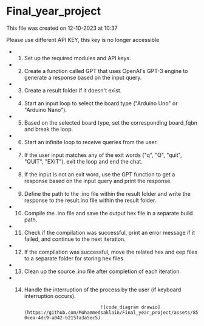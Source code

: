 # Final_year_project
This file was created on 12-10-2023 at 10:37


Please use different API KEY, this key is no longer accessible

- 1. Set up the required modules and API keys.

- 2. Create a function called GPT that uses OpenAI's GPT-3 engine to generate a response based on the input query.

- 3. Create a result folder if it doesn't exist.

- 4. Start an input loop to select the board type ("Arduino Uno" or "Arduino Nano").

- 5. Based on the selected board type, set the corresponding board_fqbn and break the loop.

- 6. Start an infinite loop to receive queries from the user.

- 7. If the user input matches any of the exit words ("q", "Q", "quit", "QUIT", "EXIT"), exit the loop and end the chat.

- 8. If the input is not an exit word, use the GPT function to get a response based on the input query and print the response.

- 9. Define the path to the .ino file within the result folder and write the response to the result.ino file within the result folder.

- 10. Compile the .ino file and save the output hex file in a separate build path.

- 11. Check if the compilation was successful, print an error message if it failed, and continue to the next iteration.

- 12. If the compilation was successful, move the related hex and eep files to a separate folder for storing hex files.

- 13. Clean up the source .ino file after completion of each iteration.

- 14. Handle the interruption of the process by the user (if keyboard interruption occurs).



                                      ![code_diagram drawio](https://github.com/Mohammedsaklain/Final_year_project/assets/85921230/75c4e3c3-0cea-4dc9-a042-b215fa3a5ec5)

